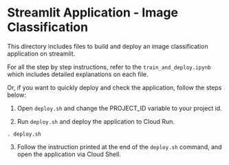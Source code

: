 # Streamlit Application - Image Classification

This directory includes files to build and deploy an image classification application on streamlit.

For all the step by step instructions, refer to the `train_and_deploy.ipynb` which includes detailed explanations on each file.

Or, if you want to quickly deploy and check the application, follow the steps below:

1. Open `deploy.sh` and change the PROJECT_ID variable to your project id.

2. Run `deploy.sh` and deploy the application to Cloud Run.
```
. deploy.sh
```

3. Follow the instruction printed at the end of the `deploy.sh` command, and open the application via Cloud Shell.

